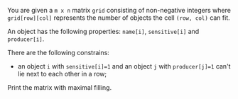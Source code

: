 You are given a `m x n` matrix `grid` consisting of non-negative integers where `grid[row][col]` represents the number of objects the cell `(row, col)` can fit.

An object has the following properties: `name[i]`, `sensitive[i]` and `producer[i]`.

There are the following constrains:
- an object `i` with `sensitive[i]=1` and an object `j` with `producer[j]=1` can't lie next to each other in a row;

Print the matrix with maximal filling.